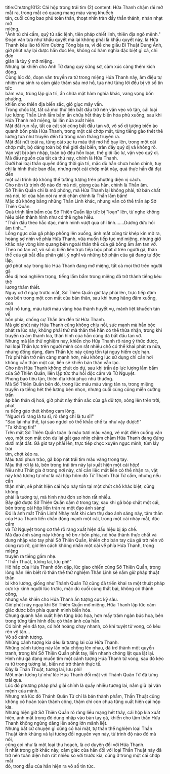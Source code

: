 title:Chương1013: Cái hộp trong trái tim (2)
content:
Hứa Thanh chậm rãi mở mắt ra, trong mắt có quang mang màu vàng khuếch<br>tán, cuối cùng bao phủ toàn thân, thoạt nhìn tràn đầy thần thánh, nhàn nhạt mở<br>miệng,<br>"Ảnh tù chi cấm, quỷ tử sắc lệnh, tiên pháp chiết linh, thiên địa ngô mệnh."<br>Đoạn văn tựa như khẩu quyết mà lại không phải là khẩu quyết này, là Hứa<br>Thanh kêu lão tổ Kim Cương Tông bịa ra, vì để che giấu Bí Thuật Dung Ảnh,<br>giờ phút này lại được hắn đọc lên, không có hàm nghĩa đặc biệt gì cả, chỉ đơn<br>giản là tùy ý mở miệng.<br>Nhưng lại khiến cho Ảnh Tử đang quỳ sững sờ, cảm xúc càng thêm kích<br>động.<br>Cùng lúc đó, đoạn văn truyền ra từ trong miệng Hứa Thanh này, âm điệu tự<br>nhiên mà sinh ra cảm giác thâm sâu mơ hồ, tựa như từng lời đều bị vô số tin tức<br>bám vào, trùng lặp gia trì, ẩn chứa mặt hàm nghĩa khác, vang vọng bốn phương,<br>khiến cho thiên địa biến sắc, gió giục mây vần.<br>Trong chốc lát, tất cả mọi thứ liền bắt đầu trở nên vặn vẹo vô tận, cái loại<br>lực lượng Thần Linh lẩm bẩm ẩn chứa hết thảy biến hóa phủ xuống, sau khi<br>Hứa Thanh mở miệng, lại lần nữa xuất hiện.<br>Mặt đất run rẩy, tất cả cát sỏi cũng bắt đầu tan vỡ, vô số dị tượng biến ảo<br>quanh bốn phía Hứa Thanh, trong một cái chớp mắt, từng tiếng gào thét thê<br>lương tựa như truyền đến từ trong năm tháng truyền ra.<br>Mặt đất nứt toái ra, từng cái xúc tu máu thịt mơ hồ bay lên, trong một cái<br>chớp mắt, bộ dáng toàn bộ thế giới đại biến, tràn đầy quỷ dị và không rõ.<br>Vạn vật bị xâm nhập, toàn bộ đều hỗn loạn, thế giới lắc lư, vặn vẹo quỷ dị.<br>Mà đầu nguồn của tất cả thứ này, chính là Hứa Thanh.<br>Dưới hai loại thần quyền đồng thời gia trì, mặc dù hắn chưa hoàn chỉnh, tuy<br>chỉ là hình thức ban đầu, nhưng một cái chớp mắt này, quả thực hắn đã đạt đến<br>một cái trình độ không thể tưởng tượng trên phương diện vị cách.<br>Cho nên từ trình độ nào đó mà nói, giọng của hắn, chính là Thần âm.<br>Sở Thiên Quần chỉ là mô phỏng, mà Hứa Thanh lại không phải, từ bản chất<br>mà nói, lời của hắn nói ra mới chân chính là Thần lẩm bẩm!<br>Mặc dù không bằng những Thần Linh khác, nhưng vẫn có thể trấn áp Sở<br>Thiên Quần.<br>Quá trình lẩm bẩm của Sở Thiên Quần lập tức bị "loạn" lên, từ nghe không<br>hiểu biến thành hình như có thể nghe hiểu.<br>"Thần đầu theo hắc đạo, minh minh vượt qua chí linh…….Dương đức hối<br>âm tinh..."<br>Lồng ngực của gã phập phồng lên xuống, ánh mắt cũng từ khép kín mở ra,<br>hoảng sợ nhìn về phía Hứa Thanh, vừa muốn tiếp tục mở miệng, nhưng giờ<br>khắc này vòng kim quang bên ngoài thân thể của gã bỗng ầm ầm tan vỡ.<br>Theo nó tan vỡ, vô số dị biến liền trực tiếp bộc phát ở trên người gã, thân<br>thể của gã bắt đầu phân giải, ý nghĩ và những bộ phận của gã đang tự độc lập,<br>giờ phút này trong lúc Hứa Thanh đang mở miệng, tất cả mọi thứ trên người gã<br>đều dị hoá nghiêm trọng, tiếng lẩm bẩm trong miệng đã trở thành tiếng kêu thê<br>lương thảm thiết.<br>Nguy cơ ở ngay trước mắt, Sở Thiên Quần giơ tay phải lên, trực tiếp đâm<br>vào bên trong một con mắt của bản thân, sau khi hung hăng đâm xuống, con<br>mắt nổ tung, máu tươi màu vàng hóa thành huyết vụ, mãnh liệt khuếch tán về<br>bốn phía, chống cự Thần âm đến từ Hứa Thanh.<br>Mà giờ phút này Hứa Thanh cũng không chịu nổi, sức mạnh mà hắn bộc<br>phát ra lúc này, không phải thứ mà thân thể hắn có thể thừa nhận, trong khi<br>truyền ra âm thanh kia, thân hình của hắn cũng đã bắt đầu tan vỡ.<br>Nhưng mà lần thử nghiệm này, khiến cho Hứa Thanh rõ ràng ý thức được,<br>hai loại Thần lực trên người mình còn rất nhiều chỗ có thể khai phát ra nữa,<br>nhưng đồng dạng, đám Thần lực này cũng tồn tại nguy hiểm cực hạn.<br>Trừ phi hắn trở nên càng mạnh hơn, nếu không lúc sử dụng chỉ cần hơi<br>không cẩn thận một cái, liền sẽ khiến bản thân vẫn lạc.<br>Cho nên Hứa Thanh không chút do dự, sau khi trấn áp lực lượng lẩm bẩm<br>của Sở Thiên Quần, liền lập tức thu hồi độc cấm và Tử Nguyệt.<br>Phong bạo tiêu tán, thiên địa khôi phục như thường.<br>Mà Sở Thiên Quần bên đó, trong lúc máu màu vàng tản ra, trong miệng<br>truyền ra tiếng hét thê lương bén nhọn, nhưng cuối cùng cũng miễn cưỡng trấn<br>áp bản thân dị hoá, giờ phút này thần sắc của gã dữ tợn, xông lên trên trời, phát<br>ra tiếng gào thét không cam lòng.<br>"Ngươi rõ ràng là tu sĩ, rõ ràng chỉ là tu sĩ!"<br>"Sao lại như thế, tại sao ngươi có thể khắc chế ta như vậy được!!"<br>"Ta không tin!"<br>Trên mặt Sở Thiên Quần toàn là máu tươi màu vàng, vẻ mặt điên cuồng vặn<br>vẹo, một con mắt còn dư lại gắt gao nhìn chằm chằm Hứa Thanh đang đứng<br>dưới mặt đất. Gã giơ tay phải lên, trực tiếp chọc xuyên ngực mình, túm lấy trái<br>tim, chợt kéo ra.<br>Máu tươi phun trào, gã bóp nát trái tim màu vàng trong tay.<br>Máu thịt rơi lả tả, bên trong trái tim này lại xuất hiện một cái hộp!<br>Nếu như Thất gia ở trong nơi này, chỉ cần liếc mắt liền có thể nhận ra, vật<br>này khá tương tự như là cái hộp hôm đó Tử Thanh Thái Tử cầm, nhưng nếu cẩn<br>thận nhìn, sẽ phát hiện cái hộp này tồn tại một chút chỗ khác biệt, cũng không<br>phải là tương tự, mà hình như đơn sơ hơn rất nhiều.<br>Bây giờ được Sở Thiên Quần cầm ở trong tay, sau khi gã bóp chặt một cái,<br>bên trong cái hộp liền tràn ra một đạo ánh sáng!<br>Đó là ánh mắt Thần Linh! Nháy mắt khi cảm thụ đạo ánh sáng này, tâm thần<br>của Hứa Thanh liền chấn động mạnh một cái, trong một cái nháy mắt, độc cấm<br>và Tử Nguyệt trong cơ thể rõ ràng xuất hiện dấu hiệu bị áp chế.<br>Mà đạo ánh sáng này không hề b*n r* bốn phía, nó hóa thành thực chất và<br>dung nhập vào tay phải Sở Thiên Quần, khiến cho bàn tay của gã trở nên vô<br>cùng rực rỡ, giơ lên cách không nhấn một cái về phía Hứa Thanh, trong miệng<br>truyền ra tiếng gầm nhẹ.<br>"Thần Thuật, tương lai, lưu phi!"<br>Hô hấp của Hứa Thanh dồn dập, lúc giao chiến cùng Sở Thiên Quần, trong<br>lòng hắn liền biết rõ thân thể thử nghiệm Thần Linh sẽ nắm giữ pháp thuật thần<br>bí khó lường, giống như Thánh Quân Tử cũng đã triển khai ra một thuật pháp<br>cực kỳ kinh người lúc trước, mặc dù cuối cùng thất bại, không có thành công,<br>nhưng vẫn khiến cho Hứa Thanh ấn tượng cực kỳ sâu.<br>Giờ phút này ngay khi Sở Thiên Quần mở miệng, Hứa Thanh lập tức cảm<br>giác được bốn phía quanh mình biến hóa.<br>Chung quanh hắn xuất hiện từng bức họa, hơn mấy trăm ngàn bức họa, bên<br>trong từng tấm hình đều có thân ảnh của hắn.<br>Có bình yên đả tọa, có hốt hoảng chạy nhanh, có khí tuyệt tử vong, có kêu<br>rên vô tận...<br>Vô số cảnh tượng.<br>Những cảnh tượng kia đều là tương lai của Hứa Thanh.<br>Những cảnh tượng này lần nữa chồng lên nhau, đã trở thành một quyển<br>tranh, trong khi Sở Thiên Quần phất tay, liền nhanh chóng lật qua lật lại.<br>Hình như gã đang muốn tìm một cảnh tượng Hứa Thanh tử vong, sau đó kéo<br>ra từ trong tương lai, biến nó trở thành thực tế.<br>Đây là Thần Thuật, tương lai, lưu phi!<br>Một màn tương tự như lúc Hứa Thanh đối mặt với Thánh Quân Tử đã từng<br>trải qua.<br>Lúc đó phương pháp phá giải chính là quấy nhiễu tương lai, nắm giữ lại vận<br>mệnh của mình.<br>Nhưng mà lúc đó Thánh Quân Tử chỉ là bán thành phẩm, Thần Thuật cũng<br>không có hoàn toàn thành công, thậm chí còn chưa từng xuất hiện cái hộp kia.<br>Nhưng hiện giờ Sở Thiên Quần rõ ràng liều mạng hết thảy, cái hộp kia xuất<br>hiện, ánh mắt trong đó dung nhập vào bàn tay gã, khiến cho tâm thần Hứa<br>Thanh không ngừng dâng lên sóng lớn mãnh liệt.<br>Nhưng bất cứ chuyện gì cũng có hai mặt, tự thân thể nghiệm loại Thần<br>Thuật kinh khủng vả lại tương đối nguyên vẹn này, từ trình độ nào đó mà nói,<br>cũng coi như là một loại thu hoạch, là cơ duyên đối với Hứa Thanh.<br>Ít nhất trong giờ khắc này, cảm giác của hắn đối với loại Thần Thuật này đã<br>trở nên toàn diện hơn rất nhiều so với trước kia, cũng ở trong một cái chớp mắt<br>đó, trong đầu của hắn hiện ra vô số tin tức.